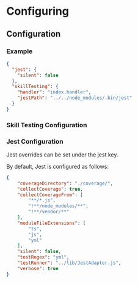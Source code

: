 # Configuring

## Configuration
### Example 
```json
{
  "jest": {
    "silent": false
  },
  "skillTesting": {
    "handler": "index.handler",
    "jestPath": "../../node_modules/.bin/jest"
  }
}
```

### Skill Testing Configuration
#### 
### Jest Configuration
Jest overrides can be set under the jest key.

By default, Jest is configured as follows:
```json
{
    "coverageDirectory": "./coverage/",
    "collectCoverage": true,
    "collectCoverageFrom": [
        "**/*.js",
        "!**/node_modules/**",
        "!**/vendor/**"
    ],
    "moduleFileExtensions": [
        "ts",
        "js",
        "yml"
    ],
    "silent": false,
    "testRegex": "yml",
    "testRunner": "../lib/JestAdapter.js",
    "verbose": true
}
```